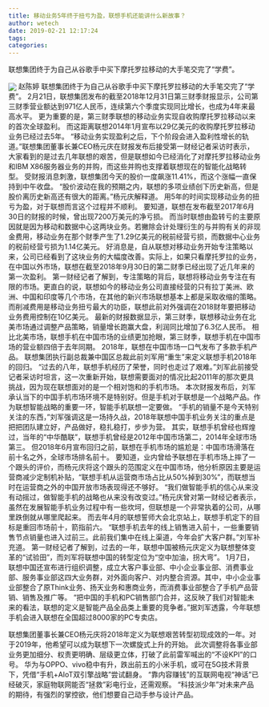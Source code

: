 ```yaml
---
title: 移动业务5年终于扭亏为盈，联想手机还能讲什么新故事？
author: wetech
date: 2019-02-21 12:17:24
tags: 
categories: 
---
```

联想集团终于为自己从谷歌手中买下摩托罗拉移动的大手笔交完了“学费”。
<!-- more -->
<img align="center" border="0" src="https://imgcdn.yicai.com/uppics/images/2019/02/e253d65ddc761c1c6329335b58c5e629.jpg" />
赵陈婷
联想集团终于为自己从谷歌手中买下摩托罗拉移动的大手笔交完了“学费”。
2月21日，联想集团发布的截至2018年12月31日第三财季财报显示，公司第三财季营业额达到971亿人民币，连续第六个季度实现同比增长，也成为4年来最高水平。
更为重要的是，第三财季联想的移动业务实现自收购摩托罗拉移动以来的首次全球盈利。
而这距离联想2014年1月宣布以29亿美元的收购摩托罗拉移动业务已经过去5年。
“移动业务实现盈利之后，下个阶段会进入盈利性增长的轨道。”联想集团董事长兼CEO杨元庆在财报发布后接受第一财经记者采访时表示，大家看到的是过去几年联想的艰苦，但是联想如今已经消化了对摩托罗拉移动业务和IBM X86服务器业务的并购，而这些并购也支撑着联想现在的智能化战略转型。
受财报消息刺激，联想集团今天的股价一度飙涨11.41%，而这个涨幅一直保持到中午收盘。
“股价波动在我的预期之内，联想的多项业绩创下历史新高，但是股价离历史新高还有很大的距离。”杨元庆解释道。
用5年的时间实现移动业务的扭亏为盈，对于联想而言这个过程并不顺利。
要知道，联想在发布截至2017年6月30日的财报的时候，曾出现7200万美元的净亏损。
而当时联想由盈转亏的主要原因就是因为移动和数据中心这两块业务。若撇除会计处理衍生的与并购有关的非现金费用，移动业务在那个财季产生了1.29亿美元的税前经营亏损，而数据中心业务的税前经营亏损为1.14亿美元。
好消息是，自从联想对移动业务开始专注策略以来，公司已经看到了这块业务的大幅度改善。实际上，如果只看摩托罗拉的业务，在中国以外市场，联想在截至2018年9月30日的第二财季已经出现了近几年来的第一次盈利。
第一财经记者了解到，专注策略的背后，联想将移动业务专注在有限的市场。更直白的说，联想如今的移动业务公司直接经营的只有拉丁美洲、欧洲、中国和印度等几个市场，在其他的新兴市场联想基本上都是采取收缩的策略。
而削减费用是移动业务扭亏最大的功臣，联想此前对外强调在2018财年要把移动业务费用控制在10亿美元。
最新的财报数据显示，第三财季，联想移动业务在北美市场通过调整产品策略，销量增长跑赢大盘，利润同比增加了6.3亿人民币。
相比北美市场，联想手机在中国市场的业绩更加抢眼，第三财季，联想手机在中国市场的营业额四倍于去年同期。
2018年，联想在中国市场一口气发布了多款手机产品。
联想集团执行副总裁兼中国区总裁此前刘军用“重生”来定义联想手机2018年的回归。
“过去的八年，联想手机经历了荣誉，同时也走过了艰难。”刘军此前接受记者采访时坦言，这一次重新开始，联想需要面对的情况比起2011年的那次更具挑战，因为现在联想面对的是一个相对饱和的手机市场。
本次财报发布后，刘军承认当下的中国手机市场环境不是特别好。但是手机对于联想是一个战略产品。作为联想智能战略的重要一环，智能手机联想一定要做。
“手机的销量不是今天特别关注的东西，”刘军强调这是一场持久战，2018年联想中国手机业务关注的重点是把把团队建立好，产品做好，稳扎稳打，步步为营。
其实，联想手机曾经也辉煌过，当年的“中华酷联”，联想手机曾经是2012年中国市场第二，2014年全球市场第三。
但2018年6月宣布回归之前，联想在手机市场的尴尬是：中国市场滑落在前十名之外，全球市场排名前十。
要知道，业内曾给予联想在手机市场上摔了一个跟头的评价，而杨元庆将这个跟头的范围定义在中国市场，他分析原因主要是运营商减少定制机补贴，“联想手机从运营商市场占比从50%掉到30%”，而联想当时在运营商之外的中国开放市场表现得还不够好。
“我们做智能手机的信心从来没有动摇过，做智能手机的战略也从来没有改变过。”杨元庆曾对第一财经记者表示，虽然在发展智能手机业务过程中有一些坎坷，但联想是一个非常执着的公司，从哪里跌倒就从哪里爬起来。
而去年4月的联想誓师大会北京站上，联想手机定下的目标是重回市场前十，箭指前六。
“联想手机去年的线上销售进入前十，一些重要销售节点销量也进入过前三。此前我们集中在线上渠道，今年会扩大客户群。”刘军补充道。
第一财经记者了解到，过去的一年，联想中国被杨元庆定义为联想整体变革的“试验田”，而刘军将联想中国的转型定位为“空中加油，拐大弯”。
1月7日，联想中国还宣布进行组织调整，成立大客户事业部、中小企业事业部、消费事业部、服务事业部这四大业务群，对外面向客户、对内整合资源。其中，中小企业事业部整合了原Think业务、扬天业务和惠商业务，而消费事业部整合了手机产品营销、销售及推广等。
“把中国的手机和PC销售部门合并，这反映了我们对智能未来的看法，联想的定义是智能产品全品类上重要的竞争者。”据刘军透露，今年联想手机会进入联想在全国超过8000家的PC专卖店。
 
 
联想集团董事长兼CEO杨元庆将2018年定义为联想艰苦转型初现成效的一年。对于2019年，他希望可以成为联想下一次螺旋式上升的开始。
此次调整将各事业部业务更加细分、权责更明确、层级更立体，打破了此前雷军喊出的“不设KPI”的口号。
华为与OPPO、vivo稳中有升，跌出前五的小米手机，或可在5G技术背景下，凭借“手机+AIoT双引擎战略”尝试翻身。
“靠内容赚钱”的互联网电视“神话”已经破灭，家庭物联网能否“拯救”彩电行业，还需观察。
“科技派少年”对未来产品的期待，有强烈的掌控欲，他们想要自己动手参与设计产品。
